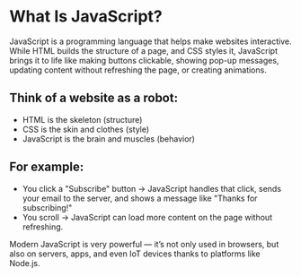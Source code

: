# What Is JavaScript?
JavaScript is a programming language that helps make websites interactive. While HTML builds the structure of a page, and CSS styles it, JavaScript brings it to life like making buttons clickable, showing pop-up messages, updating content without refreshing the page, or creating animations.

## Think of a website as a robot:
- HTML is the skeleton (structure)
- CSS is the skin and clothes (style)
- JavaScript is the brain and muscles (behavior)

## For example:
- You click a "Subscribe" button → JavaScript handles that click, sends your email to the server, and shows a message like "Thanks for subscribing!"
- You scroll → JavaScript can load more content on the page without refreshing.

Modern JavaScript is very powerful — it’s not only used in browsers, but also on servers, apps, and even IoT devices thanks to platforms like Node.js.